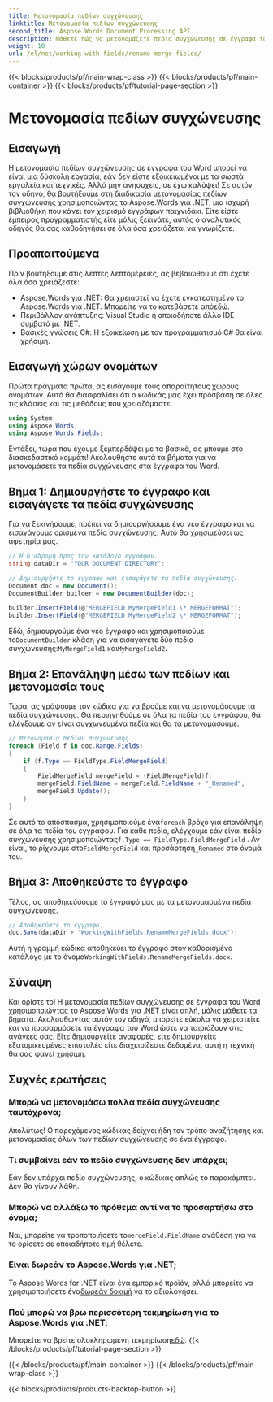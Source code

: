 ```yaml
---
title: Μετονομασία πεδίων συγχώνευσης
linktitle: Μετονομασία πεδίων συγχώνευσης
second_title: Aspose.Words Document Processing API
description: Μάθετε πώς να μετονομάζετε πεδία συγχώνευσης σε έγγραφα του Word χρησιμοποιώντας το Aspose.Words για .NET. Ακολουθήστε τον λεπτομερή, βήμα προς βήμα οδηγό μας για να χειριστείτε εύκολα τα έγγραφά σας.
weight: 10
url: /el/net/working-with-fields/rename-merge-fields/
---
```


{{< blocks/products/pf/main-wrap-class >}}
{{< blocks/products/pf/main-container >}}
{{< blocks/products/pf/tutorial-page-section >}}

# Μετονομασία πεδίων συγχώνευσης

## Εισαγωγή

Η μετονομασία πεδίων συγχώνευσης σε έγγραφα του Word μπορεί να είναι μια δύσκολη εργασία, εάν δεν είστε εξοικειωμένοι με τα σωστά εργαλεία και τεχνικές. Αλλά μην ανησυχείς, σε έχω καλύψει! Σε αυτόν τον οδηγό, θα βουτήξουμε στη διαδικασία μετονομασίας πεδίων συγχώνευσης χρησιμοποιώντας το Aspose.Words για .NET, μια ισχυρή βιβλιοθήκη που κάνει τον χειρισμό εγγράφων παιχνιδάκι. Είτε είστε έμπειρος προγραμματιστής είτε μόλις ξεκινάτε, αυτός ο αναλυτικός οδηγός θα σας καθοδηγήσει σε όλα όσα χρειάζεται να γνωρίζετε.

## Προαπαιτούμενα

Πριν βουτήξουμε στις λεπτές λεπτομέρειες, ας βεβαιωθούμε ότι έχετε όλα όσα χρειάζεστε:

-  Aspose.Words για .NET: Θα χρειαστεί να έχετε εγκατεστημένο το Aspose.Words για .NET. Μπορείτε να το κατεβάσετε από[εδώ](https://releases.aspose.com/words/net/).
- Περιβάλλον ανάπτυξης: Visual Studio ή οποιοδήποτε άλλο IDE συμβατό με .NET.
- Βασικές γνώσεις C#: Η εξοικείωση με τον προγραμματισμό C# θα είναι χρήσιμη.

## Εισαγωγή χώρων ονομάτων

Πρώτα πράγματα πρώτα, ας εισάγουμε τους απαραίτητους χώρους ονομάτων. Αυτό θα διασφαλίσει ότι ο κώδικάς μας έχει πρόσβαση σε όλες τις κλάσεις και τις μεθόδους που χρειαζόμαστε.

```csharp
using System;
using Aspose.Words;
using Aspose.Words.Fields;
```

Εντάξει, τώρα που έχουμε ξεμπερδέψει με τα βασικά, ας μπούμε στο διασκεδαστικό κομμάτι! Ακολουθήστε αυτά τα βήματα για να μετονομάσετε τα πεδία συγχώνευσης στα έγγραφα του Word.

## Βήμα 1: Δημιουργήστε το έγγραφο και εισαγάγετε τα πεδία συγχώνευσης

Για να ξεκινήσουμε, πρέπει να δημιουργήσουμε ένα νέο έγγραφο και να εισαγάγουμε ορισμένα πεδία συγχώνευσης. Αυτό θα χρησιμεύσει ως αφετηρία μας.

```csharp
// Η διαδρομή προς τον κατάλογο εγγράφων.
string dataDir = "YOUR DOCUMENT DIRECTORY";

// Δημιουργήστε το έγγραφο και εισαγάγετε τα πεδία συγχώνευσης.
Document doc = new Document();
DocumentBuilder builder = new DocumentBuilder(doc);

builder.InsertField(@"MERGEFIELD MyMergeField1 \* MERGEFORMAT");
builder.InsertField(@"MERGEFIELD MyMergeField2 \* MERGEFORMAT");
```

 Εδώ, δημιουργούμε ένα νέο έγγραφο και χρησιμοποιούμε το`DocumentBuilder` κλάση για να εισαγάγετε δύο πεδία συγχώνευσης:`MyMergeField1` και`MyMergeField2`.

## Βήμα 2: Επανάληψη μέσω των πεδίων και μετονομασία τους

Τώρα, ας γράψουμε τον κώδικα για να βρούμε και να μετονομάσουμε τα πεδία συγχώνευσης. Θα περιηγηθούμε σε όλα τα πεδία του εγγράφου, θα ελέγξουμε αν είναι συγχωνευμένα πεδία και θα τα μετονομάσουμε.

```csharp
// Μετονομασία πεδίων συγχώνευσης.
foreach (Field f in doc.Range.Fields)
{
    if (f.Type == FieldType.FieldMergeField)
    {
        FieldMergeField mergeField = (FieldMergeField)f;
        mergeField.FieldName = mergeField.FieldName + "_Renamed";
        mergeField.Update();
    }
}
```

 Σε αυτό το απόσπασμα, χρησιμοποιούμε ένα`foreach` βρόχο για επανάληψη σε όλα τα πεδία του εγγράφου. Για κάθε πεδίο, ελέγχουμε εάν είναι πεδίο συγχώνευσης χρησιμοποιώντας`f.Type == FieldType.FieldMergeField` . Αν είναι, το ρίχνουμε στο`FieldMergeField` και προσάρτηση`_Renamed` στο όνομά του.

## Βήμα 3: Αποθηκεύστε το έγγραφο

Τέλος, ας αποθηκεύσουμε το έγγραφό μας με τα μετονομασμένα πεδία συγχώνευσης.

```csharp
// Αποθηκεύστε το έγγραφο.
doc.Save(dataDir + "WorkingWithFields.RenameMergeFields.docx");
```

 Αυτή η γραμμή κώδικα αποθηκεύει το έγγραφο στον καθορισμένο κατάλογο με το όνομα`WorkingWithFields.RenameMergeFields.docx`.

## Σύναψη

Και ορίστε το! Η μετονομασία πεδίων συγχώνευσης σε έγγραφα του Word χρησιμοποιώντας το Aspose.Words για .NET είναι απλή, μόλις μάθετε τα βήματα. Ακολουθώντας αυτόν τον οδηγό, μπορείτε εύκολα να χειριστείτε και να προσαρμόσετε τα έγγραφα του Word ώστε να ταιριάζουν στις ανάγκες σας. Είτε δημιουργείτε αναφορές, είτε δημιουργείτε εξατομικευμένες επιστολές είτε διαχειρίζεστε δεδομένα, αυτή η τεχνική θα σας φανεί χρήσιμη.

## Συχνές ερωτήσεις

### Μπορώ να μετονομάσω πολλά πεδία συγχώνευσης ταυτόχρονα;

Απολύτως! Ο παρεχόμενος κώδικας δείχνει ήδη τον τρόπο αναζήτησης και μετονομασίας όλων των πεδίων συγχώνευσης σε ένα έγγραφο.

### Τι συμβαίνει εάν το πεδίο συγχώνευσης δεν υπάρχει;

Εάν δεν υπάρχει πεδίο συγχώνευσης, ο κώδικας απλώς το παρακάμπτει. Δεν θα γίνουν λάθη.

### Μπορώ να αλλάξω το πρόθεμα αντί να το προσαρτήσω στο όνομα;

 Ναι, μπορείτε να τροποποιήσετε το`mergeField.FieldName` ανάθεση για να το ορίσετε σε οποιαδήποτε τιμή θέλετε.

### Είναι δωρεάν το Aspose.Words για .NET;

 Το Aspose.Words for .NET είναι ένα εμπορικό προϊόν, αλλά μπορείτε να χρησιμοποιήσετε ένα[δωρεάν δοκιμή](https://releases.aspose.com/) να το αξιολογήσει.

### Πού μπορώ να βρω περισσότερη τεκμηρίωση για το Aspose.Words για .NET;

 Μπορείτε να βρείτε ολοκληρωμένη τεκμηρίωση[εδώ](https://reference.aspose.com/words/net/).
{{< /blocks/products/pf/tutorial-page-section >}}

{{< /blocks/products/pf/main-container >}}
{{< /blocks/products/pf/main-wrap-class >}}

{{< blocks/products/products-backtop-button >}}
